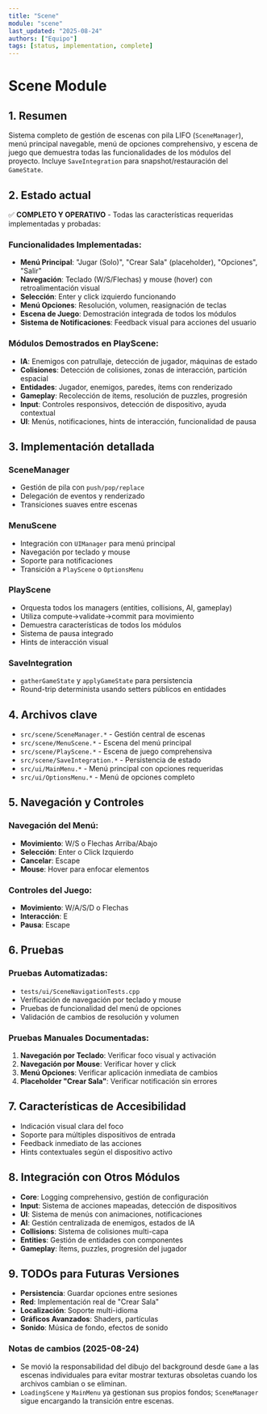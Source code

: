 ```yaml
---
title: "Scene"
module: "scene"
last_updated: "2025-08-24"
authors: ["Equipo"]
tags: [status, implementation, complete]
---
```


# Scene Module

## 1. Resumen
Sistema completo de gestión de escenas con pila LIFO (`SceneManager`), menú principal navegable, menú de opciones comprehensivo, y escena de juego que demuestra todas las funcionalidades de los módulos del proyecto. Incluye `SaveIntegration` para snapshot/restauración del `GameState`.

## 2. Estado actual
✅ **COMPLETO Y OPERATIVO** - Todas las características requeridas implementadas y probadas:

### Funcionalidades Implementadas:
- **Menú Principal**: "Jugar (Solo)", "Crear Sala" (placeholder), "Opciones", "Salir"
- **Navegación**: Teclado (W/S/Flechas) y mouse (hover) con retroalimentación visual
- **Selección**: Enter y click izquierdo funcionando
- **Menú Opciones**: Resolución, volumen, reasignación de teclas
- **Escena de Juego**: Demostración integrada de todos los módulos
- **Sistema de Notificaciones**: Feedback visual para acciones del usuario

### Módulos Demostrados en PlayScene:
- **IA**: Enemigos con patrullaje, detección de jugador, máquinas de estado
- **Colisiones**: Detección de colisiones, zonas de interacción, partición espacial
- **Entidades**: Jugador, enemigos, paredes, ítems con renderizado
- **Gameplay**: Recolección de ítems, resolución de puzzles, progresión
- **Input**: Controles responsivos, detección de dispositivo, ayuda contextual
- **UI**: Menús, notificaciones, hints de interacción, funcionalidad de pausa

## 3. Implementación detallada

### SceneManager
- Gestión de pila con `push/pop/replace`
- Delegación de eventos y renderizado
- Transiciones suaves entre escenas

### MenuScene
- Integración con `UIManager` para menú principal
- Navegación por teclado y mouse
- Soporte para notificaciones
- Transición a `PlayScene` o `OptionsMenu`

### PlayScene
- Orquesta todos los managers (entities, collisions, AI, gameplay)
- Utiliza compute->validate->commit para movimiento
- Demuestra características de todos los módulos
- Sistema de pausa integrado
- Hints de interacción visual

### SaveIntegration
- `gatherGameState` y `applyGameState` para persistencia
- Round-trip determinista usando setters públicos en entidades

## 4. Archivos clave
- `src/scene/SceneManager.*` - Gestión central de escenas
- `src/scene/MenuScene.*` - Escena del menú principal
- `src/scene/PlayScene.*` - Escena de juego comprehensiva
- `src/scene/SaveIntegration.*` - Persistencia de estado
- `src/ui/MainMenu.*` - Menú principal con opciones requeridas
- `src/ui/OptionsMenu.*` - Menú de opciones completo

## 5. Navegación y Controles

### Navegación del Menú:
- **Movimiento**: W/S o Flechas Arriba/Abajo
- **Selección**: Enter o Click Izquierdo
- **Cancelar**: Escape
- **Mouse**: Hover para enfocar elementos

### Controles del Juego:
- **Movimiento**: W/A/S/D o Flechas
- **Interacción**: E
- **Pausa**: Escape

## 6. Pruebas

### Pruebas Automatizadas:
- `tests/ui/SceneNavigationTests.cpp`
- Verificación de navegación por teclado y mouse
- Pruebas de funcionalidad del menú de opciones
- Validación de cambios de resolución y volumen

### Pruebas Manuales Documentadas:
1. **Navegación por Teclado**: Verificar foco visual y activación
2. **Navegación por Mouse**: Verificar hover y click
3. **Menú Opciones**: Verificar aplicación inmediata de cambios
4. **Placeholder "Crear Sala"**: Verificar notificación sin errores

## 7. Características de Accesibilidad
- Indicación visual clara del foco
- Soporte para múltiples dispositivos de entrada
- Feedback inmediato de las acciones
- Hints contextuales según el dispositivo activo

## 8. Integración con Otros Módulos
- **Core**: Logging comprehensivo, gestión de configuración
- **Input**: Sistema de acciones mapeadas, detección de dispositivos
- **UI**: Sistema de menús con animaciones, notificaciones
- **AI**: Gestión centralizada de enemigos, estados de IA
- **Collisions**: Sistema de colisiones multi-capa
- **Entities**: Gestión de entidades con componentes
- **Gameplay**: Ítems, puzzles, progresión del jugador

## 9. TODOs para Futuras Versiones
- **Persistencia**: Guardar opciones entre sesiones
- **Red**: Implementación real de "Crear Sala"
- **Localización**: Soporte multi-idioma
- **Gráficos Avanzados**: Shaders, partículas
- **Sonido**: Música de fondo, efectos de sonido

### Notas de cambios (2025-08-24)
- Se movió la responsabilidad del dibujo del background desde `Game` a las escenas individuales para evitar mostrar texturas obsoletas cuando los archivos cambian o se eliminan.
- `LoadingScene` y `MainMenu` ya gestionan sus propios fondos; `SceneManager` sigue encargando la transición entre escenas.
